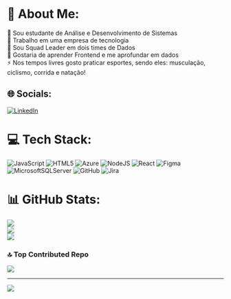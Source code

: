 # 💫 About Me:
🔭 Sou estudante de Análise e Desenvolvimento de Sistemas<br>👯 Trabalho em uma empresa de tecnologia<br>🤝 Sou Squad Leader em dois times de Dados<br>🌱 Gostaria de aprender Frontend e me aprofundar em dados<br>⚡ Nos tempos livres gosto praticar esportes, sendo eles: musculação, ciclismo, corrida e natação!


## 🌐 Socials:
[![LinkedIn](https://img.shields.io/badge/LinkedIn-%230077B5.svg?logo=linkedin&logoColor=white)](https://linkedin.com/in/https://www.linkedin.com/in/stefanycsilva/) 

# 💻 Tech Stack:
![JavaScript](https://img.shields.io/badge/javascript-%23323330.svg?style=flat&logo=javascript&logoColor=%23F7DF1E) ![HTML5](https://img.shields.io/badge/html5-%23E34F26.svg?style=flat&logo=html5&logoColor=white) ![Azure](https://img.shields.io/badge/Azure-%230072C6.svg?style=flat&logo=microsoftazure&logoColor=white) ![NodeJS](https://img.shields.io/badge/node.js-6DA55F?style=flat&logo=node.js&logoColor=white) ![React](https://img.shields.io/badge/react-%2320232a.svg?style=flat&logo=react&logoColor=%2361DAFB) ![Figma](https://img.shields.io/badge/figma-%23F24E1E.svg?style=flat&logo=figma&logoColor=white) ![MicrosoftSQLServer](https://img.shields.io/badge/Microsoft%20SQL%20Server-CC2927?style=flat&logo=microsoft%20sql%20server&logoColor=white) ![GitHub](https://img.shields.io/badge/github-%23121011.svg?style=flat&logo=github&logoColor=white) ![Jira](https://img.shields.io/badge/Jira-%230052CC.svg?style=flat&logo=jira&logoColor=white)
# 📊 GitHub Stats:
![](https://github-readme-stats.vercel.app/api?username=stefany-cristina&theme=panda&hide_border=false&include_all_commits=false&count_private=false)<br/>
![](https://github-readme-streak-stats.herokuapp.com/?user=stefany-cristina&theme=panda&hide_border=false)<br/>
![](https://github-readme-stats.vercel.app/api/top-langs/?username=stefany-cristina&theme=panda&hide_border=false&include_all_commits=false&count_private=false&layout=compact)

### 🔝 Top Contributed Repo
![](https://github-contributor-stats.vercel.app/api?username=stefany-cristina&limit=5&theme=radical&combine_all_yearly_contributions=true)

---
[![](https://visitcount.itsvg.in/api?id=stefany-cristina&icon=0&color=0)](https://visitcount.itsvg.in)

<!-- Proudly created with GPRM ( https://gprm.itsvg.in ) -->
